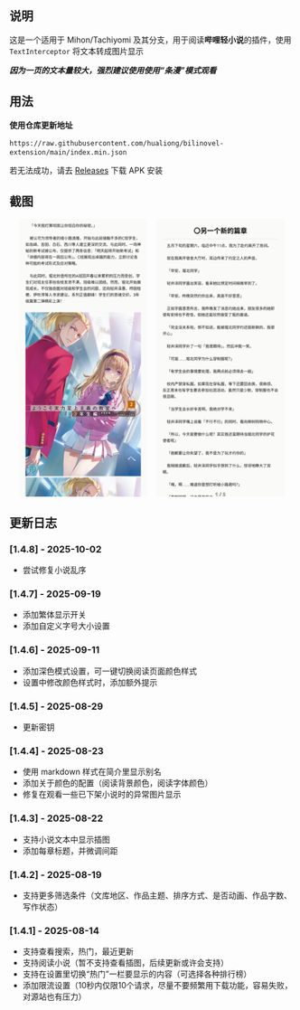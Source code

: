 ## 说明 

这是一个适用于 Mihon/Tachiyomi 及其分支，用于阅读**哔哩轻小说**的插件，使用 `TextInterceptor` 将文本转成图片显示

***因为一页的文本量较大，强烈建议使用使用“条漫”模式观看***

## 用法

**使用仓库更新地址**

```
https://raw.githubusercontent.com/hualiong/bilinovel-extension/main/index.min.json
```

若无法成功，请去 [Releases](https://github.com/hualiong/bilinovel-extension/releases) 下载 APK 安装

## 截图
<div style="display: flex; justify-content: space-evenly;">
  <img src="screen/1.png" width="45%"/>
  <img src="screen/2.png" width="45%"/>
</div>

## 更新日志

### [1.4.8] - 2025-10-02
- 尝试修复小说乱序

### [1.4.7] - 2025-09-19
- 添加繁体显示开关
- 添加自定义字号大小设置

### [1.4.6] - 2025-09-11
- 添加深色模式设置，可一键切换阅读页面颜色样式
- 设置中修改颜色样式时，添加额外提示

### [1.4.5] - 2025-08-29
- 更新密钥

### [1.4.4] - 2025-08-23
- 使用 markdown 样式在简介里显示别名
- 添加关于颜色的配置（阅读背景颜色，阅读字体颜色）
- 修复在观看一些已下架小说时的异常图片显示

### [1.4.3] - 2025-08-22
- 支持小说文本中显示插图
- 添加每章标题，并微调间距

### [1.4.2] - 2025-08-19
- 支持更多筛选条件（文库地区、作品主题、排序方式、是否动画、作品字数、写作状态）

### [1.4.1] - 2025-08-14
- 支持查看搜索，热门，最近更新
- 支持阅读小说（暂不支持查看插图，后续更新或许会支持）
- 支持在设置里切换“热门”一栏要显示的内容（可选择各种排行榜）
- 添加限流设置（10秒内仅限10个请求，尽量不要频繁用下载功能，容易失败，对源站也有压力）